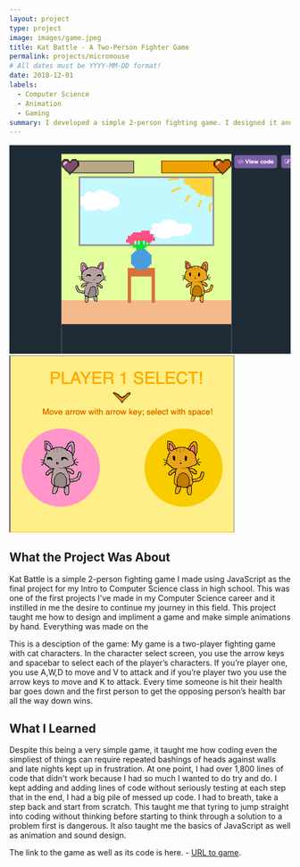 ```yaml
---
layout: project
type: project
image: images/game.jpeg
title: Kat Battle - A Two-Person Fighter Game
permalink: projects/micromouse
# All dates must be YYYY-MM-DD format!
date: 2018-12-01
labels:
  - Computer Science
  - Animation
  - Gaming
summary: I developed a simple 2-person fighting game. I designed it and made all animations myself.
---
```

  <img class="ui medium image" src="../images/catgame1.png">
  <img class="ui medium image" src="../images/catgame2.png">
  
## What the Project Was About 

Kat Battle is a simple 2-person fighting game I made using JavaScript as the final project for my Intro to Computer Science class in high school. This was one of the first projects I've made in my Computer Science career and it instilled in me the desire to continue my journey in this field. This project taught me how to design and impliment a game and make simple animations by hand. Everything was made on the 

This is a desciption of the game: My game is a two-player fighting game with cat characters. In the character select screen, you use the arrow keys and spacebar to select each of the player’s characters. If you’re player one, you use A,W,D to move and V to attack and if you’re player two you use the arrow keys to move and K to attack. Every time someone is hit their health bar goes down and the first person to get the opposing person’s health bar all the way down wins. 

## What I Learned
Despite this being a very simple game, it taught me how coding even the simpliest of things can require repeated bashings of heads against walls and late nights kept up in frustration. At one point, I had over 1,800 lines of code that didn't work because I had so much I wanted to do try and do. I kept adding and adding lines of code without seriously testing at each step that in the end, I had a big pile of messed up code. I had to breath, take a step back and start from scratch. This taught me that tyring to jump straight into coding without thinking before starting to think through a solution to a problem first is dangerous. It also taught me the basics of JavaScript as well as animation and sound design. 

The link to the game as well as its code is here. - [URL to game](https://studio.code.org/projects/gamelab/2bTFOeRfpdFYboQyz1Gr0peGUkzgO-M9-lYVZNHb9PQ).



